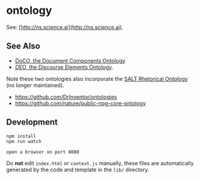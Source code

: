 # ontology

See: [http://ns.science.ai](http://ns.science.ai).

## See Also

- [DoCO, the Document Components Ontology](http://purl.org/spar/doco)
- [DEO, the Discourse Elements Ontology](http://purl.org/spar/deo).

Note these two ontologies also incorporate
the
[SALT Rhetorical Ontology](http://salt.semanticauthoring.org/ontologies/sro.rdfs) (no
longer maintained).

- https://github.com/DrInventor/ontologies
- https://github.com/nature/public-npg-core-ontology

## Development

```
npm install
npm run watch

open a browser on port 8080
```

Do **not** edit `index.html` or `context.js` manually, these files are
automatically generated by the code and template in the `lib/`
directory.
